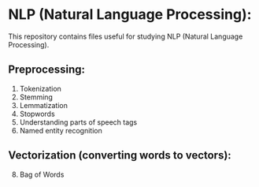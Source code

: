 # NLP (Natural Language Processing):

This repository contains files useful for studying NLP (Natural Language Processing).

## Preprocessing:

1. Tokenization
2. Stemming
3. Lemmatization
4. Stopwords
5. Understanding parts of speech tags
6. Named entity recognition

## Vectorization (converting words to vectors):

8. Bag of Words
